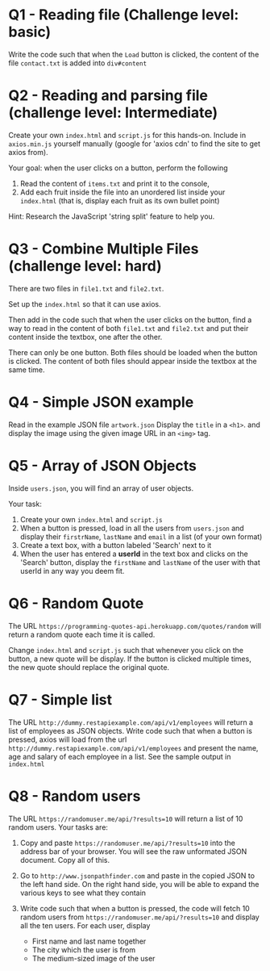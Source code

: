 # Q1 - Reading file (Challenge level: basic)

Write the code such that when the `Load` button is clicked, the content of the file
`contact.txt` is added into `div#content`

# Q2 - Reading and parsing file (challenge level: Intermediate)

Create your own `index.html` and `script.js` for this hands-on. Include in `axios.min.js` 
yourself manually (google for 'axios cdn' to find the site to get axios from).

Your goal: when the user clicks on a button, perform the following

1. Read the content of `items.txt` and print it to the console,
2. Add each fruit inside the file into an unordered list inside your `index.html` (that is, display each fruit
as its own bullet point)

Hint: Research the JavaScript 'string split' feature to help you.

# Q3 - Combine Multiple Files (challenge level: hard)
There are two files in `file1.txt` and `file2.txt`.

Set up the `index.html` so that it can use axios.

Then add in the code such that when the user clicks on the button, find a way to
read in the content of both `file1.txt` and `file2.txt` and put their content
inside the textbox, one after the other.

There can only be one button. Both files should be loaded when the button is clicked.
The content of both files should appear inside the textbox at the same time.

# Q4 - Simple JSON example

Read in the example JSON file `artwork.json`
Display the `title` in a `<h1>`. and display the image using the given image URL in an `<img>` tag.

# Q5 - Array of JSON Objects

Inside `users.json`, you will find an array of user objects.

Your task: 

1. Create your own `index.html` and `script.js`
2. When a button is pressed, load in all the users from `users.json` and display their `firstrName`, `lastName` and `email` in a list (of your own format)
3. Create a text box, with a button labeled 'Search' next to it
4. When the user has entered a **userId** in the text box and clicks on the 'Search' button, display the `firstName` and `lastName` of the user with that userId in any way you deem fit.

# Q6 - Random Quote
The URL `https://programming-quotes-api.herokuapp.com/quotes/random` will return a random quote each time it is called. 

Change `index.html` and `script.js` such that whenever you click on the button, a new quote will be display. If the button is clicked multiple times, the new quote
should replace the original quote.

# Q7 - Simple list
The URL `http://dummy.restapiexample.com/api/v1/employees` will return a list of employees as JSON objects. Write code such that when a button is pressed,  axios will load from
the url `http://dummy.restapiexample.com/api/v1/employees` and present the name, age and salary of each employee in a list. See the sample output in `index.html`


# Q8 - Random users
The URL `https://randomuser.me/api/?results=10` will return a list of 10 random users. Your tasks are:

1. Copy and paste `https://randomuser.me/api/?results=10` into the address bar of your browser. You will see the raw unformated JSON document. Copy all of this.

2. Go to `http://www.jsonpathfinder.com` and paste in the copied JSON to the left hand side. On the right hand side, you will be able to expand the various keys to see what they contain

3. Write code such that when a button is pressed, the code will fetch 10 random users from `https://randomuser.me/api/?results=10` and display all the ten users. For each user, display
  
   * First name and last name together
   * The city which the user is from
   * The medium-sized image of the user
